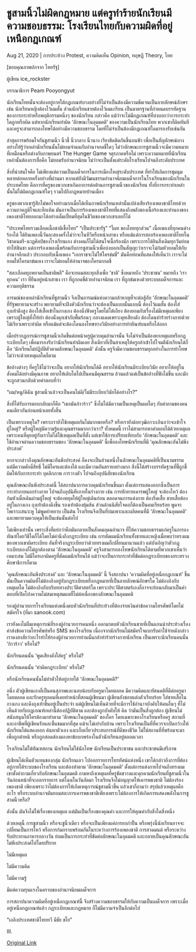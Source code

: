 # ชูสามนิ้วไม่ผิดกฎหมาย แต่ครูทำร้ายนักเรียนมีความชอบธรรม: โรงเรียนไทยกับความผิดที่อยู่เหนือกฎเกณฑ์

Aug 21, 2020 | การประท้วง Protest, ความคิดเห็น Opinion, ทฤษฎี Theory, ไทย





[ขอบคุณภาพปกจาก ไทยรัฐ]

ผู้เขียน ice_rockster

บรรณาธิการ Peam Pooyongyut

นักเรียนไทยนั้นจะต้องอยู่ภายใต้กฎเกณฑ์บางอย่างที่ไม่จำเป็นต้องมีความชัดเจนเป็นลายลักษณ์อักษร เช่น นักเรียนหญิงต้องไว้ผมสั้น ส่วนนักเรียนชายต้องไว้ผมเกรียน เป็นมาตรฐานที่กำหนดบรรทัดฐานของการกระทำหรือพฤติกรรมหนึ่งๆ ของนักเรียน กล่าวคือ แม้ว่าจะไม่มีกฎเกณฑ์ที่บ่งบอกว่าการกระทำใดถูกหรือผิด แต่หากนักเรียนทำผิด ‘ลักษณะในอุดมคติ’ ของความเป็นนักเรียนไทย พวกเขาก็ผิดทันที และครูจะสามารถลงโทษได้อย่างมีความชอบธรรม โดยที่ไม่จำเป็นต้องมีกฎเกณฑ์ใดมารองรับเช่นกัน

ล่าสุดการพร้อมใจกันชูสามนิ้ว นิ้วชี้ นิ้วกลาง นิ้วนาง เรียงชิดติดกันขึ้นบนฟ้า เพื่อเป็นสัญลักษณ์บางอย่างให้รู้ว่าเหล่านักเรียนนั้นไม่ยอมจำนนกับอำนาจกดขี่ใดๆ ไม่ว่าลักษณะการชูสามนิ้วจะมีความหมายที่เหมือนหรือต่างกับภาพยนตร์ The Hunger Game จตุรภาคหรือไม่ เพราะความหมายที่นักเรียนเหล่านั้นต้องการสื่อคือ ไม่ยอมรับอำนาจนิยม ไม่ว่าจะเป็นตั้งแต่ระดับโรงเรียนไปจนถึงระดับประเทศ

สิ่งที่น่าสนใจคือ ไม่เพียงแต่ความเป็นเผด็จการในการเมืองใหญ่ระดับประเทศ ที่ทำให้เกิดการชุมนุมหลายต่อหลายครั้งอย่างที่ผ่านมา หากแต่ยังมีวัฒนธรรมอำนาจนิยมเผด็จการในโรงเรียนของนักเรียนในประเทศไทย คือการที่ครูของพวกเขาเกิดอาการต่อต้านการชูสามนิ้วของนักเรียน ทั้งที่การกระทำเหล่านั้นไม่ได้ผิดกฎเกณฑ์ใดๆ รวมไปถึงกฎหมายบ้านเมือง

ครูของพวกเขารู้สึกไม่พอใจอย่างมากเมื่อได้เห็นภาพนักเรียนเหล่านั้นเปล่งเสียงร้องเพลงชาติไทยด้วยความภาคภูมิใจและฮึกเหิม มันอาจเป็นการร้องเพลงชาติไทยที่แสดงถึงพลังของเนื้อร้องและทำนองของเพลงชาติไทยออกมาได้อย่างเต็มเปี่ยมที่สุดในชีวิตของพวกเขาเลยก็ได้

“ประเทศไทยรวมเลือดเนื้อชาติเชื้อไทย” “เป็นประชารัฐ” “ไผท ของไทยทุกส่วน” เนื้อเพลงที่ทุกคนต่างร้องได้ ได้ยินเพลงนี้วันละสองครั้งไม่ว่าจะในทีวีหรือหน้าเสาธง หรือแม้แต่การสอบร้องเพลงชาติไทยในวิชาดนตรี-นาฏศิลป์ของโรงเรียนเอง ต่างคนก็ไม่ได้สนใจเนื้อร้องนัก เพราะการได้ยินสิ่งเดิมทุกวันย่อมทำให้ชินชา แต่การร้องเพลงนี้พร้อมกับการชูสามนิ้วเพื่อบ่งบอกเป็นสัญญะว่าเราจะไม่ก้มหัวยอมให้กับอำนาจอีกแล้ว ประกอบกับเนื้อเพลง “เอกราชจะไม่ให้ใครข่มขี่” มันคือท่อนที่แสดงให้เห็นว่า เราจะไม่ยอมให้ใครมาข่มเหง เราจะไม่ยอมให้อำนาจของใครมากดขี่

“สละเลือดทุกหยาดเป็นชาติพลี” คือจะยอมสละทุกสิ่งเพื่อ ‘ชาติ’ ซึ่งหมายถึง ‘ประชาชน’ หมายถึง ‘เราทุกคน’ เรา ที่ยืนอยู่หน้าเสาธง เรา ที่ถูกกดขี่ด้วยอำนาจนิยม เรา ที่ถูกข่มเหงด้วยระบบเผด็จการและความอยุติธรรม

อารมณ์ของเหล่านักเรียนที่ชูสามนิ้ว จึงเป็นอารมณ์แห่งความกล้าหาญที่จะต่อสู้กับ ‘ลักษณะในอุดมคติ’ ที่รัฐพยายามจะสร้าง พยายามที่จะฝังหัวนักเรียนว่าจะต้องเป็นแบบนั้นแบบนี้ ต้องไว้ผมสั้น ต้องใส่ถุงเท้าดึงสูง ต้องใส่เสื้อเข้าในกางเกง ต้องนั่งฟังครูโดยไม่โต้เถียง ต้องยอมกับเรื่องไม่มีเหตุผลเพียงเพราะผู้ใหญ่สั่งให้ทำ ต้องนั่งคุกเข่ากับพื้นร้อนๆ กลางแดดเพราะคุยเสียงดัง ต้องโดนทำร้ายร่างกายด้วยไม้เรียวเพราะทำผิด หรือแม้แต่จะต้องโดนลงโทษทางวินัยอย่างการทำทัณฑ์บนหรือไล่ออก

เมื่อปรากฏการณ์การชูสามนิ้วเกิดขึ้นต่อหน้าครูผู้ควบคุมอำนาจนั้น จึงไม่จำเป็นต้องหาเหตุผลหรือกฎระเบียบใดๆ เพื่อมารองรับว่านักเรียนทำผิดเลย สิ่งเดียวที่เป็นสาเหตุให้ครูกล้าเข้าไปโจมตีนักเรียนได้ก็คือ ‘นักเรียนไม่ปฏิบัติตัวตามลักษณะในอุดมคติ’ ดังนั้น ครูจึงมีความชอบธรรมทุกอย่างในการทำโทษ ไม่ว่าจะด้วยเหตุผลใดก็ตาม

ข้ออ้างต่างๆ ที่ครูใช้ไม่ว่าจะเป็น อยากให้นักเรียนได้ดี อยากให้นักเรียนมีระเบียบวินัย อยากให้อยู่ในสังคมได้อย่างมีคุณภาพ อยากให้เติบโตไปเป็นคนมีคุณธรรม ล้วนแล้วแต่เป็นข้ออ้างที่ฟังไม่ขึ้น และมักจะถูกสวนกลับด้วยคำตอบที่ว่า

“ผม/หนู/ดิฉัน ชูสามนิ้วแล้วจะเป็นคนไม่ดี/ไม่มีระเบียบวินัยได้อย่างไร?”

สิ่งที่ได้รับการตอบกลับมาก็คือ “เธอมันก้าวร้าว” ซึ่งไม่ได้มีความเป็นเหตุเป็นผลใดๆ กับคำถามของคนคนเดียวกันก่อนหน้าเลยทั้งสิ้น

เป็นเพราะเหตุใด? เพราะเรายังใช้เหตุผลกันไม่มากพอหรือ? หรือเรายังด้อยวุฒิภาวะเกินกว่าจะเข้าใจผู้ใหญ่? หรือผู้ใหญ่มีความรู้และคุณธรรมมากกว่าเรา? ทั้งหมดนี้ เราไม่สามารถหาคำตอบได้ด้วยเหตุผล เพราะคนที่คุยอยู่กับเราไม่ได้ใช้เหตุผลเป็นที่ตั้ง แต่เขาใช้การเปรียบเทียบกับ ‘ลักษณะในอุดมคติ’ และใช้อำนาจผ่านความชอบธรรมของ ‘ลักษณะในอุดมคติ’ นี้เพื่อลงโทษนักเรียนที่มี ‘คุณลักษณะอันไม่พึงประสงค์’

หากจะกล่าวถึงคุณลักษณะอันพึงประสงค์ ก็คงจะเป็นส่วนหนึ่งในลักษณะในอุดมคติที่เป็นนามธรรม แต่มีความศักดิ์สิทธิ์ ไม่มีใครแตะต้องได้ และมีความอันตรายอย่างมาก สิ่งนี้ได้สร้างบรรทัดฐานที่ชี้ถูกชี้ผิดให้กับการกระทำ บุคลิกภาพ การวางตัว ไปจนถึงอุปนิสัยของนักเรียน

คุณลักษณะอันพึงประสงค์นี้ ได้สถาปนาการควบคุมนักเรียนขึ้นมา ตั้งแต่การแสดงออกซึ่งเป็นการกระทำภายนอกร่างกาย ไปจนถึงอุปนิสัยภายในร่างกาย เช่น การทักทายเคารพผู้ใหญ่ จะต้องไหว้ ต้องก้มหัวเมื่อเดินผ่านผู้ใหญ่ จะต้องหยุดให้ผู้ใหญ่เดินก่อน ตลอดจนการแต่งกาย ต้องรีดเสื้อ ชายเสื้อต้องอยู่ในกางเกง ถุงเท้าต้องดึงขึ้น รองเท้าต้องหุ้มส้น ส่วนด้านนิสัยใจคอก็ต้องเป็นคนเรียบร้อย พูดจาไพเราะเสนาะหู ไม่พูดคำหยาบ เป็นต้น โรงเรียนจึงเป็นที่บ่มเพาะและผลิตคนที่มี ‘ลักษณะในอุดมคติ’ และพยายามควบคุมให้เป็นเช่นนั้นต่อไป

ไม่เพียงเท่านั้น เพราะสิ่งที่แย่กว่าคือมันกลายเป็นสังคมอุดมอำนาจ ที่ให้ความชอบธรรมแก่ครูในการลงทัณฑ์โดยวิธีใดก็ได้โดยไม่คำนึงถึงกฎระเบียบ เช่น การตัดผมนักเรียนทั้งชายและหญิงเมื่อพบว่าทรงผมของพวกเขาผิดระเบียบ อันที่จริงกฎระเบียบว่าด้วยทรงผมก็เปลี่ยนมานานแล้ว แต่บังเอิญว่าตัวกฎระเบียบเองก็ไม่ถูกต้องตาม ‘ลักษณะในอุดมคติ’ ครูจึงสามารถลงโทษนักเรียนได้ตามที่พวกเขาเห็นว่าเหมาะสม ไม่มีใครเอาผิดครูที่ตัดผมนักเรียนได้ แม้ว่าจะเป็นการกระทำที่ขัดต่อกฎระเบียบของกระทรวงศึกษาธิการก็ตาม

‘คุณลักษณะอันพึงประสงค์’ และ ‘ลักษณะในอุดมคติ’ นี้ จึงสถาปนา ‘ความผิดที่อยู่เหนือกฎเกณฑ์’ ขึ้น มันเป็นความผิดที่ไม่ต้องอิงอยู่กับกฎระเบียบหรือกฎหมายที่เป็นลายลักษณ์อักษรใด ไม่ต้องอิงกับเหตุผลใด ไม่ต้องอิงกับบริบททางประวัติศาสตร์ใด เพราะประวัติศาสตร์เองก็อาจจะย้อนกลับมาเป็นคำตอบที่เปิดโปงความไม่สมเหตุสมผลที่ไม่ต่อเนื่องของลักษณะในอุดมคติ

รองผู้อำนวยการโรงเรียนแห่งหนึ่งตบหัวนักเรียนที่ประท้วงที่ต้องจ่ายเงินค่าข้อความโทรศัพท์โดยไม่สมัครใจ (ที่มา sanook.com)

เรายังคงไม่ลืมเหตุการณ์ที่รองผู้อำนวยการคนหนึ่ง ออกมาตบหัวนักเรียนชายที่เป็นแกนนำประท้วงเรื่องค่าส่งข้อความโทรศัพท์หรือ SMS ของโรงเรียน เนื่องจากนักเรียนไม่สมัครใจแบกรับค่าใช้จ่ายดังกล่าว เราคงสงสัยว่าอะไรทำให้รองผู้อำนวยการท่านนั้นกล้าทำร้ายร่างกายนักเรียน เป็นเพราะนักเรียนคนนั้น ‘ก้าวร้าว’ หรือไม่?

นักเรียนคนนั้น ‘พูดเสียงดังใส่ครู’ หรือไม่?

นักเรียนคนนั้น ‘ทำผิดกฎระเบียบ’ หรือไม่?

หรือนักเรียนคนนั้นไม่ทำตัวให้อยู่ภายใต้ ‘ลักษณะในอุดมคติ?’

อนึ่ง ตัวผู้เขียนเองก็เป็นคนสุภาพและนอบน้อบกับครูมาโดยตลอด มีความคิดและทัศนคติที่ดีต่อครูมาโดยตลอด และรักครูทุกคนที่เคยทำหน้าที่สอนผู้เขียนมา ผู้เขียนยังชอบแต่งตัวเรียบร้อย ใส่ชายเสื้อในกางเกง และดึงถุงเท้าขึ้นอยู่เป็นประจำ แต่ผู้เขียนไม่เห็นด้วยที่จะมีการใช้อำนาจบังคับให้คนอื่นๆ ที่ไม่เห็นด้วยกับกฎเกณฑ์เหล่านี้ต้องปฏิบัติตาม และต้องถูกบังคับให้ คิด ว่ามันเป็นสิ่งถูกต้อง ผู้เขียนไม่สนับสนุนให้ใครต้องมาทำตาม ‘ลักษณะในอุดมคติ’ ของใคร โดยเฉพาะของโรงเรียนหรือครู สถานที่และอาชีพที่ผู้เขียนรักและชื่นชมมากที่สุด แม้จะไม่เท่ากับบ้าน เพราะโรงเรียนเป็นที่ที่ควรจะเปิดกว้างให้นักเรียนได้แสดงออก ค้นหาตัวเอง และเก็บเกี่ยวประสบการณ์ที่ดีของชีวิต ไม่ใช่สถานที่ที่พร้อมจะมาเพื่อถูกตำหนิ หรือถูกสอดส่องมองหาข้อบกพร่องในตัวนักเรียนอยู่ตลอดเวลา

โรงเรียนไม่ใช่ทัณฑสถาน นักเรียนไม่ใช่นักโทษ นักเรียนเป็นประชาชน และประชาชนมีเสรีภาพ

ผู้เขียนได้เห็นตัวแทนของกลุ่ม นักเรียนเลว ไปออกรายการโทรทัศน์แห่งหนึ่ง เขาได้กล่าวถึงการที่ต้องอยู่ภายใต้ระบบของโรงเรียน และต้องทำตาม ‘ลักษณะในอุดมคติ’ ตั้งแต่การแต่งกายไปจนถึงทรงผม เขาตั้งคำถามเกี่ยวกับลักษณะในอุดมคติ ถามหาถึงเหตุผลที่ครูขัดขวางและคุกคามนักเรียนที่ชูสามนิ้วในวันก่อนหน้าที่จะออกรายการ แต่ไฉนในวันถัดมา โรงเรียนจึงไม่อนุญาตให้เคารพธงชาติ ไม่ต้องร้องเพลงชาติ เพียงเพราะว่าไม่ต้องการให้เกิดเหตุการณ์ชูสามนิ้วขึ้น แล้วเขาก็ถามว่า สรุปแล้วเหตุผลคืออะไร หรือระบบอำนาจมันยอมสละการเคารพธงชาติเพียงเพราะไม่ต้องการให้เกิดการแสดงพลังในการชูสามนิ้วหรือ?

ดังนั้น มันจึงไม่ใช่เรื่องของเหตุผล แต่มันเป็นเรื่องของคุณค่า และการให้คุณค่ากับสิ่งใดสิ่งหนึ่ง

ด้วยเหตุนี้ การชูสามนิ้ว หรือจะชูนิ้วเดียว หรือจะเป็นเพียงแค่การยกกำปั้น หรือพรุ่งนี้นักเรียนอาจจะเปลี่ยนเป็นการไหว้ หรือการก้มกราบพร้อมกันในระหว่างการร้องเพลงชาติ การสวดมนต์ หรือระหว่างรับประทานอาหารกลางวัน ย่อมเป็นการกระทำที่ขัดต่อลักษณะในอุดมคติ และกลายเป็นคุณลักษณะอันไม่พึงประสงค์ไปโดยปริยาย

ไม่มีเหตุผล

ไม่มีความคิด

ไม่มีความรู้

มีแต่ความรุนแรงในคราบของอำนาจนิยมเผด็จการ

การสถาปนาความผิดที่อยู่เหนือกฎเกณฑ์นี้ จึงสร้างความชอบธรรมให้กับความเป็นเผด็จการ เพราะเมื่ออยู่เหนือกฎเกณฑ์แล้ว กฎระเบียบและกฎหมาย ก็ไม่มีความจำเป็นอีกต่อไป

“เถลิงประเทศชาติไทยทวี มีชัย ชโย”

III.



[Original Link](https://www.dindeng.com/ideal-types-and-legit-punishments/)